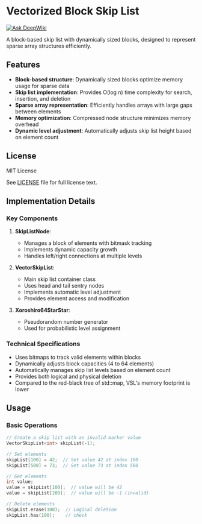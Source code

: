 # Vectorized Block Skip List
[![Ask DeepWiki](https://deepwiki.com/badge.svg)](https://deepwiki.com/IMSDcrueoft/VectorSkipList)

A block-based skip list with dynamically sized blocks, designed to represent sparse array structures efficiently.

## Features

- **Block-based structure**: Dynamically sized blocks optimize memory usage for sparse data
- **Skip list implementation**: Provides O(log n) time complexity for search, insertion, and deletion
- **Sparse array representation**: Efficiently handles arrays with large gaps between elements
- **Memory optimization**: Compressed node structure minimizes memory overhead
- **Dynamic level adjustment**: Automatically adjusts skip list height based on element count

## License

MIT License

See [LICENSE](LICENSE) file for full license text.

## Implementation Details

### Key Components

1. **SkipListNode**:
   - Manages a block of elements with bitmask tracking
   - Implements dynamic capacity growth
   - Handles left/right connections at multiple levels

2. **VectorSkipList**:
   - Main skip list container class
   - Uses head and tail sentry nodes
   - Implements automatic level adjustment
   - Provides element access and modification

3. **Xoroshiro64StarStar**:
   - Pseudorandom number generator
   - Used for probabilistic level assignment

### Technical Specifications

- Uses bitmaps to track valid elements within blocks
- Dynamically adjusts block capacities (4 to 64 elements)
- Automatically manages skip list levels based on element count
- Provides both logical and physical deletion
- Compared to the red-black tree of std::map, VSL's memory footprint is lower

## Usage

### Basic Operations

```cpp
// Create a skip list with an invalid marker value
VectorSkipList<int> skipList(-1);

// Set elements
skipList[100] = 42;  // Set value 42 at index 100
skipList[500] = 73;  // Set value 73 at index 500

// Get elements
int value;
value = skipList[100];  // value will be 42
value = skipList[200];  // value will be -1 (invalid)

// Delete elements
skipList.erase(100);  // Logical deletion
skipList.has(100);    // check
